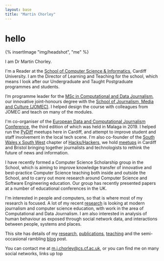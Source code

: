 ```yaml
---
layout: base
title: "Martin Chorley"
---
```


# hello

{% insertImage "img/headshot", "me" %}

I am Dr Martin Chorley.

I'm a Reader at the [School of Computer Science &amp; Informatics](http://www.cardiff.ac.uk/computer-science/), Cardiff University. I am the Director of Learning and Teaching for the school, which means I look after our Undergraduate and Taught Postgraduate programmes and students.

I’m programme leader for the [MSc in Computational and Data Journalism](http://www.cardiff.ac.uk/study/postgraduate/taught/courses/course/computational-and-data-journalism-msc), our innovative joint-honours degree with the [School of Journalism, Media and Culture (JOMEC)](http://www.cardiff.ac.uk/journalism-media-and-culture). I helped design the course with colleagues from JOMEC and teach on many of the modules.

I'm co-organiser of the [European Data and Computational Journalism Conference](http://datajconf.com/), the third edition of which was held in Malaga in 2019. I helped run the [PyDiff](http://www.pydiff.wales/) meetups here in Cardiff, and attempt to improve student and staff involvement in the local tech scene. I'm also co-founder of the [South Wales x South West](https://twitter.com/hh_swxsw) chapter of [Hacks/Hackers](https://hackshackers.com/), we hold [meetups](https://www.meetup.com/Hacks-Hackers-South-Wales-x-South-West/) in Cardiff and Bristol bringing together journalists and technologists to rethink the future of news and information. 

I have recently formed a Computer Science Scholarship group in the School, which is aiming to improve knowledge transfer of innovative and best-practice Computer Science teaching both inside and outside the School, and to carry out more research around Computer Science and Software Engineering education. Our group has recently presented papers at a number of educational conferences in the UK.

I'm interested in people and computers, so that is where most of my research is focused. A lot of my recent [research](research/) is looking at modern journalism and computer science education, with work in the area of Computational and Data Journalism. I am also interested in analysis of human behaviour as exposed through social network data, and interactions between people, systems and places.

This site has details of my [research](research/), [publications](research/), [teaching](teaching/) and the semi-occasional rambling [blog](blog/) post.

You can contact me at [m.j.chorley@cs.cf.ac.uk](mailto:m.j.chorley@cs.cardiff.ac.uk), or you can find me on many social networks, links up top
